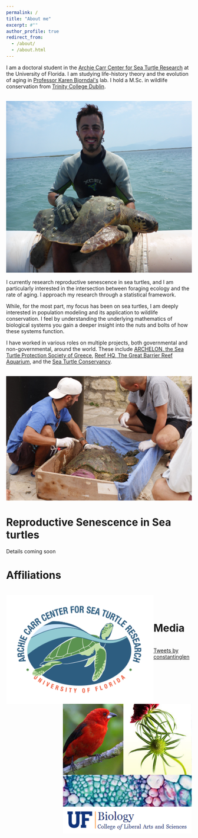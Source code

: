 ```yaml
---
permalink: /
title: "About me"
excerpt: #""
author_profile: true
redirect_from: 
  - /about/
  - /about.html
---
```



I am a doctoral student in the [Archie Carr Center for Sea Turtle Research](https://accstr.ufl.edu/) at the University of Florida. I am studying life-history theory and the evolution of aging in [Professor Karen Bjorndal's](https://biology.ufl.edu/bjorndal/) lab. I hold a M.Sc. in wildlife conservation from [Trinity College Dublin](https://naturalscience.tcd.ie/postgraduate/msc-biodiversity/).

<br/><img src='/images/sea_turtle_greece1.png'>

I currently research reproductive senescence in sea turtles, and I am particularly interested in the intersection between foraging ecology and the rate of aging. I approach my research through a statistical framework.

While, for the most part, my focus has been on sea turtles, I am deeply interested in population modeling and its application to wildlife conservation. I feel by understanding the underlying mathematics of biological systems you gain a deeper insight into the nuts and bolts of how these systems function.

I have worked in various roles on multiple projects, both governmental and non-governmental, around the world. These include [ARCHELON, the Sea Turtle Protection Society of Greece](https://www.archelon.gr/index_eng.php), [Reef HQ, The Great Barrier Reef Aquarium](https://www.reefhq.com.au), and the [Sea Turtle Conservancy](https://conserveturtles.org). 

<br/><img src='/images/sea_turtle_greece2.png'>

Reproductive Senescence in Sea turtles
==============================

Details coming soon

Affiliations
==============================
<br> <img align="left" src='/images/ACCSTR.png' width="400"> <br/><img align="right" src='/images/UF-Biology_Logo.png' width="350"> <br>


Media
==============================
<br> <a class="twitter-timeline" data-height="300" data-theme="light" href="https://twitter.com/constantinglen?ref_src=twsrc%5Etfw">Tweets by constantinglen</a> <script async src="https://platform.twitter.com/widgets.js" charset="utf-8"></script> <br>